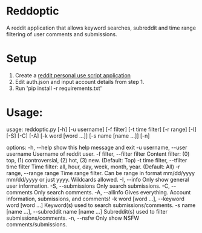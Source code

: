 # Reddoptic
A reddit application that allows keyword searches, subreddit and time range filtering of user comments and submissions. 

# Setup
1. Create a [reddit personal use script application](https://www.reddit.com/prefs/apps/)
2. Edit auth.json and input account details from step 1.
3. Run 'pip install -r requirements.txt'

# Usage:
usage: reddoptic.py [-h] [-u username] [-f filter] [-t time filter] [-r range] [-I] [-S] [-C] [-A]
                    [-k word [word ...]] [-s name [name ...]] [-n]

options:
  -h, --help            show this help message and exit
  -u username, --user username
                        Username of reddit user.
  -f filter, --filter filter
                        Content filter: (0) top, (1) controversial, (2) hot, (3) new. (Default: Top)
  -t time filter, --tfilter time filter
                        Time filter: all, hour, day, week, month, year. (Default: All)
  -r range, --range range
                        Time range filter. Can be range in format mm/dd/yyyy mm/dd/yyyy or just yyyy. Wildcards
                        allowed.
  -I, --info            Only show general user information.
  -S, --submissions     Only search submissions.
  -C, --comments        Only search comments.
  -A, --allinfo         Gives everything. Account information, submissions, and comments!
  -k word [word ...], --keyword word [word ...]
                        Keyword(s) used to search submissions/comments.
  -s name [name ...], --subreddit name [name ...]
                        Subreddit(s) used to filter submissions/comments.
  -n, --nsfw            Only show NSFW comments/submissions.
